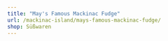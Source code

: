 ```yaml
---
title: "May's Famous Mackinac Fudge"
url: /mackinac-island/mays-famous-mackinac-fudge/
shop: Süßwaren
---
```

